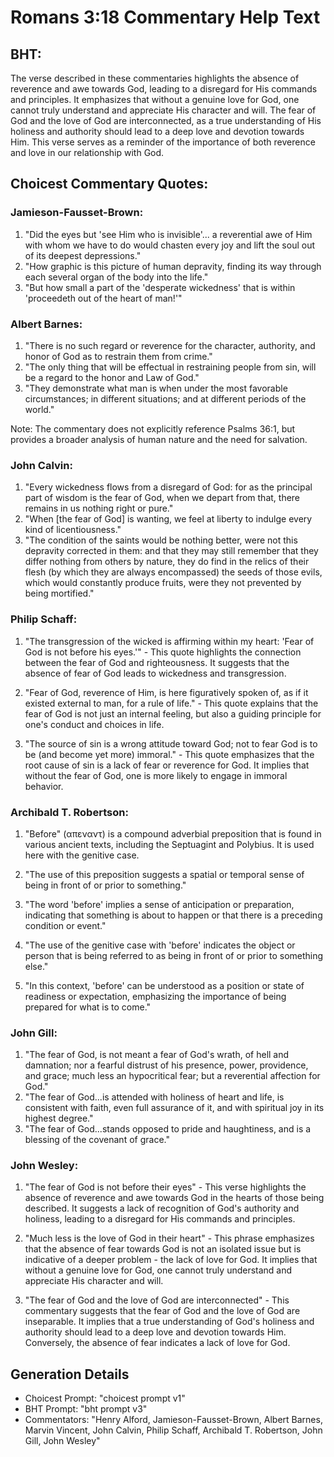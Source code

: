 # Romans 3:18 Commentary Help Text

## BHT:
The verse described in these commentaries highlights the absence of reverence and awe towards God, leading to a disregard for His commands and principles. It emphasizes that without a genuine love for God, one cannot truly understand and appreciate His character and will. The fear of God and the love of God are interconnected, as a true understanding of His holiness and authority should lead to a deep love and devotion towards Him. This verse serves as a reminder of the importance of both reverence and love in our relationship with God.

## Choicest Commentary Quotes:
### Jamieson-Fausset-Brown:
1. "Did the eyes but 'see Him who is invisible'... a reverential awe of Him with whom we have to do would chasten every joy and lift the soul out of its deepest depressions." 
2. "How graphic is this picture of human depravity, finding its way through each several organ of the body into the life."
3. "But how small a part of the 'desperate wickedness' that is within 'proceedeth out of the heart of man!'"

### Albert Barnes:
1. "There is no such regard or reverence for the character, authority, and honor of God as to restrain them from crime."
2. "The only thing that will be effectual in restraining people from sin, will be a regard to the honor and Law of God."
3. "They demonstrate what man is when under the most favorable circumstances; in different situations; and at different periods of the world."

Note: The commentary does not explicitly reference Psalms 36:1, but provides a broader analysis of human nature and the need for salvation.

### John Calvin:
1. "Every wickedness flows from a disregard of God: for as the principal part of wisdom is the fear of God, when we depart from that, there remains in us nothing right or pure."
2. "When [the fear of God] is wanting, we feel at liberty to indulge every kind of licentiousness."
3. "The condition of the saints would be nothing better, were not this depravity corrected in them: and that they may still remember that they differ nothing from others by nature, they do find in the relics of their flesh (by which they are always encompassed) the seeds of those evils, which would constantly produce fruits, were they not prevented by being mortified."

### Philip Schaff:
1. "The transgression of the wicked is affirming within my heart: 'Fear of God is not before his eyes.'" - This quote highlights the connection between the fear of God and righteousness. It suggests that the absence of fear of God leads to wickedness and transgression.

2. "Fear of God, reverence of Him, is here figuratively spoken of, as if it existed external to man, for a rule of life." - This quote explains that the fear of God is not just an internal feeling, but also a guiding principle for one's conduct and choices in life.

3. "The source of sin is a wrong attitude toward God; not to fear God is to be (and become yet more) immoral." - This quote emphasizes that the root cause of sin is a lack of fear or reverence for God. It implies that without the fear of God, one is more likely to engage in immoral behavior.

### Archibald T. Robertson:
1. "Before" (απεναντ) is a compound adverbial preposition that is found in various ancient texts, including the Septuagint and Polybius. It is used here with the genitive case.

2. "The use of this preposition suggests a spatial or temporal sense of being in front of or prior to something."

3. "The word 'before' implies a sense of anticipation or preparation, indicating that something is about to happen or that there is a preceding condition or event."

4. "The use of the genitive case with 'before' indicates the object or person that is being referred to as being in front of or prior to something else."

5. "In this context, 'before' can be understood as a position or state of readiness or expectation, emphasizing the importance of being prepared for what is to come."

### John Gill:
1. "The fear of God, is not meant a fear of God's wrath, of hell and damnation; nor a fearful distrust of his presence, power, providence, and grace; much less an hypocritical fear; but a reverential affection for God."
2. "The fear of God...is attended with holiness of heart and life, is consistent with faith, even full assurance of it, and with spiritual joy in its highest degree."
3. "The fear of God...stands opposed to pride and haughtiness, and is a blessing of the covenant of grace."

### John Wesley:
1. "The fear of God is not before their eyes" - This verse highlights the absence of reverence and awe towards God in the hearts of those being described. It suggests a lack of recognition of God's authority and holiness, leading to a disregard for His commands and principles.

2. "Much less is the love of God in their heart" - This phrase emphasizes that the absence of fear towards God is not an isolated issue but is indicative of a deeper problem - the lack of love for God. It implies that without a genuine love for God, one cannot truly understand and appreciate His character and will.

3. "The fear of God and the love of God are interconnected" - This commentary suggests that the fear of God and the love of God are inseparable. It implies that a true understanding of God's holiness and authority should lead to a deep love and devotion towards Him. Conversely, the absence of fear indicates a lack of love for God.


## Generation Details
- Choicest Prompt: "choicest prompt v1"
- BHT Prompt: "bht prompt v3"
- Commentators: "Henry Alford, Jamieson-Fausset-Brown, Albert Barnes, Marvin Vincent, John Calvin, Philip Schaff, Archibald T. Robertson, John Gill, John Wesley"
